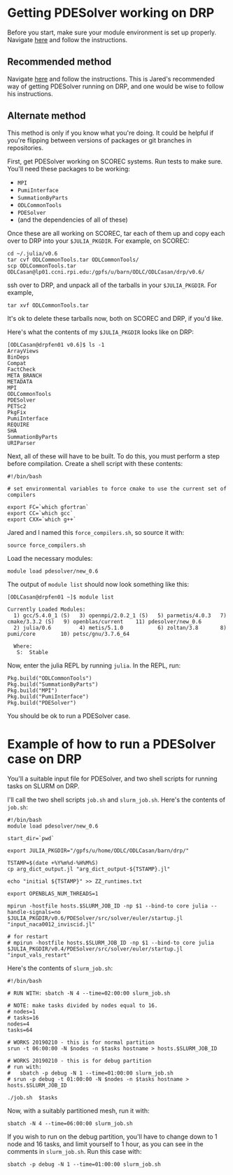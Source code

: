# Getting PDESolver working on DRP

Before you start, make sure your module environment is set up properly.
Navigate [here](../systems.md#CCI) and follow the instructions.


## Recommended method

Navigate [here](http://www.optimaldesignlab.com/PDESolver.jl/deps_readme.html#Offline-Installation-1) and follow the instructions.
This is Jared's recommended way of getting PDESolver running on DRP, and one would be wise to follow his instructions.

## Alternate method

This method is only if you know what you're doing. It could be helpful if you're flipping between versions of packages or git branches in repositories.

First, get PDESolver working on SCOREC systems. Run tests to make sure.
You'll need these packages to be working: 
* `MPI`
* `PumiInterface`
* `SummationByParts`
* `ODLCommonTools`
* `PDESolver`
* (and the dependencies of all of these)

Once these are all working on SCOREC, tar each of them up and copy each over to DRP into your `$JULIA_PKGDIR`. For example, on SCOREC:
```
cd ~/.julia/v0.6
tar cvf ODLCommonTools.tar ODLCommonTools/
scp ODLCommonTools.tar ODLCasan@lp01.ccni.rpi.edu:/gpfs/u/barn/ODLC/ODLCasan/drp/v0.6/
```

ssh over to DRP, and unpack all of the tarballs in your `$JULIA_PKGDIR`. For example,
``` 
tar xvf ODLCommonTools.tar
```
It's ok to delete these tarballs now, both on SCOREC and DRP, if you'd like.

Here's what the contents of my `$JULIA_PKGDIR` looks like on DRP:
```
[ODLCasan@drpfen01 v0.6]$ ls -1
ArrayViews
BinDeps
Compat
FactCheck
META_BRANCH
METADATA
MPI
ODLCommonTools
PDESolver
PETSc2
PkgFix
PumiInterface
REQUIRE
SHA
SummationByParts
URIParser
```

Next, all of these will have to be built. To do this, you must perform a step before compilation. Create a shell script with these contents:
```
#!/bin/bash

# set environmental variables to force cmake to use the current set of compilers

export FC=`which gfortran`
export CC=`which gcc`
export CXX=`which g++`
```

Jared and I named this `force_compilers.sh`, so source it with:
```
source force_compilers.sh
```

Load the necessary modules:
```
module load pdesolver/new_0.6
```

The output of `module list` should now look something like this:
```
[ODLCasan@drpfen01 ~]$ module list

Currently Loaded Modules:
  1) gcc/5.4.0_1 (S)   3) openmpi/2.0.2_1 (S)   5) parmetis/4.0.3   7) cmake/3.3.2 (S)   9) openblas/current    11) pdesolver/new_0.6
  2) julia/0.6         4) metis/5.1.0           6) zoltan/3.8       8) pumi/core        10) petsc/gnu/3.7.6_64

  Where:
   S:  Stable
```

Now, enter the julia REPL by running `julia`. In the REPL, run:
```
Pkg.build("ODLCommonTools")
Pkg.build("SummationByParts")
Pkg.build("MPI")
Pkg.build("PumiInterface")
Pkg.build("PDESolver")
```

You should be ok to run a PDESolver case.

# Example of how to run a PDESolver case on DRP

You'll a suitable input file for PDESolver, and two shell scripts for running tasks on SLURM on DRP.

I'll call the two shell scripts `job.sh` and `slurm_job.sh`.
Here's the contents of `job.sh`:
```
#!/bin/bash
module load pdesolver/new_0.6

start_dir=`pwd`

export JULIA_PKGDIR="/gpfs/u/home/ODLC/ODLCasan/barn/drp/"

TSTAMP=$(date +%Y%m%d-%H%M%S)
cp arg_dict_output.jl "arg_dict_output-${TSTAMP}.jl"

echo "initial ${TSTAMP}" >> ZZ_runtimes.txt

export OPENBLAS_NUM_THREADS=1

mpirun -hostfile hosts.$SLURM_JOB_ID -np $1 --bind-to core julia --handle-signals=no $JULIA_PKGDIR/v0.6/PDESolver/src/solver/euler/startup.jl "input_naca0012_inviscid.jl"

# for restart
# mpirun -hostfile hosts.$SLURM_JOB_ID -np $1 --bind-to core julia $JULIA_PKGDIR/v0.4/PDESolver/src/solver/euler/startup.jl "input_vals_restart"
```
Here's the contents of `slurm_job.sh`:
```
#!/bin/bash

# RUN WITH: sbatch -N 4 --time=02:00:00 slurm_job.sh

# NOTE: make tasks divided by nodes equal to 16.
# nodes=1
# tasks=16
nodes=4
tasks=64

# WORKS 20190210 - this is for normal partition
srun -t 06:00:00 -N $nodes -n $tasks hostname > hosts.$SLURM_JOB_ID

# WORKS 20190210 - this is for debug partition
# run with:
#   sbatch -p debug -N 1 --time=01:00:00 slurm_job.sh
# srun -p debug -t 01:00:00 -N $nodes -n $tasks hostname > hosts.$SLURM_JOB_ID

./job.sh  $tasks
```

Now, with a suitably partitioned mesh, run it with:
```
sbatch -N 4 --time=06:00:00 slurm_job.sh
```

If you wish to run on the debug partition, you'll have to change down to 1 node and 16 tasks, and limit yourself to 1 hour, as you can see in the comments in `slurm_job.sh`. Run this case with:
```
sbatch -p debug -N 1 --time=01:00:00 slurm_job.sh
```




